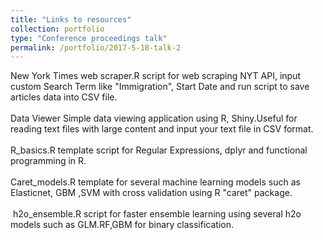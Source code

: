 ```yaml
---
title: "Links to resources"
collection: portfolio
type: "Conference proceedings talk"
permalink: /portfolio/2017-5-18-talk-2
---
```

New York Times web scraper.R script for web scraping  NYT API, input custom Search Term like "Immigration", Start Date and run script to save articles data into CSV file.                                                        
<br/>
Data Viewer Simple data viewing application using R, Shiny.Useful for reading text files with large content and input your text file in CSV format.                                                                                                                                                                                                                  
<br/>
R_basics.R template script for Regular Expressions, dplyr and functional programming in R.             
<br/>
Caret_models.R template for several machine learning models such as Elasticnet, GBM ,SVM with cross validation using R "caret" package.  
<br/>​
h2o_ensemble.R  script for faster ensemble learning using several h2o models such as GLM.RF,GBM for binary classification. 

​



​

​

